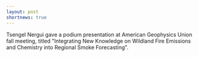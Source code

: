 ```yaml
---
layout: post
shortnews: true
---
```


Tsengel Nergui gave a podium presentation at American Geophysics Union fall meeting, titled "Integrating New Knowledge on Wildland Fire Emissions and Chemistry into Regional Smoke Forecasting". 
